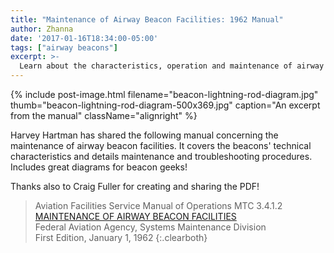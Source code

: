 ```yaml
---
title: "Maintenance of Airway Beacon Facilities: 1962 Manual"
author: Zhanna
date: '2017-01-16T18:34:00-05:00'
tags: ["airway beacons"]
excerpt: >-
  Learn about the characteristics, operation and maintenance of airway beacon facilities, from the early acetylene-powered beacons to the familiar Crouse-Hinds DCB-36 beacons!
---
```


{% include post-image.html filename="beacon-lightning-rod-diagram.jpg" thumb="beacon-lightning-rod-diagram-500x369.jpg" caption="An excerpt from the manual" className="alignright" %}

Harvey Hartman has shared the following manual concerning the maintenance of airway beacon facilities. It covers the beacons' technical characteristics and details maintenance and troubleshooting procedures. Includes great diagrams for beacon geeks!

Thanks also to Craig Fuller for creating and sharing the PDF!

> Aviation Facilities Service Manual of Operations MTC 3.4.1.2\
[MAINTENANCE OF AIRWAY BEACON FACILITIES](/assets/docs/publications/Maintenance-of-Airway-Beacon-Facilities.pdf)\
Federal Aviation Agency, Systems Maintenance Division\
First Edition, January 1, 1962
{:.clearboth}